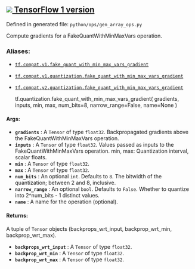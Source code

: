 [ ![](https://tensorflow.google.cn/images/tf_logo_32px.png) TensorFlow 1
version](/versions/r1.15/api_docs/python/tf/quantization/fake_quant_with_min_max_vars_gradient)  
---  
  
Defined in generated file: `python/ops/gen_array_ops.py`

Compute gradients for a FakeQuantWithMinMaxVars operation.

### Aliases:

  * [`tf.compat.v1.fake_quant_with_min_max_vars_gradient`](/api_docs/python/tf/quantization/fake_quant_with_min_max_vars_gradient)
  * [`tf.compat.v1.quantization.fake_quant_with_min_max_vars_gradient`](/api_docs/python/tf/quantization/fake_quant_with_min_max_vars_gradient)
  * [`tf.compat.v2.quantization.fake_quant_with_min_max_vars_gradient`](/api_docs/python/tf/quantization/fake_quant_with_min_max_vars_gradient)

    
    
    tf.quantization.fake_quant_with_min_max_vars_gradient(
        gradients,
        inputs,
        min,
        max,
        num_bits=8,
        narrow_range=False,
        name=None
    )
    

#### Args:

  * **`gradients`** : A `Tensor` of type `float32`. Backpropagated gradients above the FakeQuantWithMinMaxVars operation.
  * **`inputs`** : A `Tensor` of type `float32`. Values passed as inputs to the FakeQuantWithMinMaxVars operation. min, max: Quantization interval, scalar floats.
  * **`min`** : A `Tensor` of type `float32`.
  * **`max`** : A `Tensor` of type `float32`.
  * **`num_bits`** : An optional `int`. Defaults to `8`. The bitwidth of the quantization; between 2 and 8, inclusive.
  * **`narrow_range`** : An optional `bool`. Defaults to `False`. Whether to quantize into 2^num_bits - 1 distinct values.
  * **`name`** : A name for the operation (optional).

#### Returns:

A tuple of `Tensor` objects (backprops_wrt_input, backprop_wrt_min,
backprop_wrt_max).

  * **`backprops_wrt_input`** : A `Tensor` of type `float32`.
  * **`backprop_wrt_min`** : A `Tensor` of type `float32`.
  * **`backprop_wrt_max`** : A `Tensor` of type `float32`.

